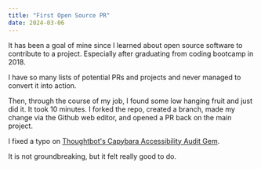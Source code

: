```yaml
---
title: "First Open Source PR"
date: 2024-03-06
---
```

It has been a goal of mine since I learned about open source software to contribute to a project. Especially after graduating from coding bootcamp in 2018. 

I have so many lists of potential PRs and projects and never managed to convert it into action. 

Then, through the course of my job, I found some low hanging fruit and just did it. It took 10 minutes. I forked the repo, created a branch, made my change via the Github web editor, and opened a PR back on the main project.

I fixed a typo on [Thoughtbot's Capybara Accessibility Audit Gem](https://github.com/thoughtbot/capybara_accessibility_audit).

It is not groundbreaking, but it felt really good to do. 
